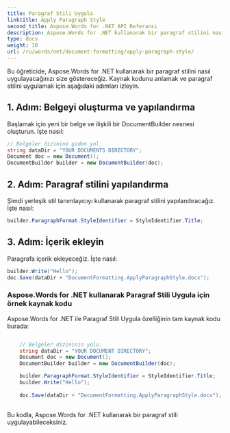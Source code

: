 ```yaml
---
title: Paragraf Stili Uygula
linktitle: Apply Paragraph Style
second_title: Aspose.Words for .NET API Referansı
description: Aspose.Words for .NET kullanarak bir paragraf stilini nasıl uygulayacağınızı öğrenin.
type: docs
weight: 10
url: /ru/words/net/document-formatting/apply-paragraph-style/
---
```


Bu öğreticide, Aspose.Words for .NET kullanarak bir paragraf stilini nasıl uygulayacağınızı size göstereceğiz. Kaynak kodunu anlamak ve paragraf stilini uygulamak için aşağıdaki adımları izleyin.

## 1. Adım: Belgeyi oluşturma ve yapılandırma

Başlamak için yeni bir belge ve ilişkili bir DocumentBuilder nesnesi oluşturun. İşte nasıl:

```csharp
// Belgeler dizinine giden yol.
string dataDir = "YOUR DOCUMENTS DIRECTORY";
Document doc = new Document();
DocumentBuilder builder = new DocumentBuilder(doc);
```

## 2. Adım: Paragraf stilini yapılandırma

Şimdi yerleşik stil tanımlayıcıyı kullanarak paragraf stilini yapılandıracağız. İşte nasıl:

```csharp
builder.ParagraphFormat.StyleIdentifier = StyleIdentifier.Title;
```

## 3. Adım: İçerik ekleyin

Paragrafa içerik ekleyeceğiz. İşte nasıl:

```csharp
builder.Write("Hello");
doc.Save(dataDir + "DocumentFormatting.ApplyParagraphStyle.docx");
```

### Aspose.Words for .NET kullanarak Paragraf Stili Uygula için örnek kaynak kodu

Aspose.Words for .NET ile Paragraf Stili Uygula özelliğinin tam kaynak kodu burada:

```csharp

	// Belgeler dizininin yolu.
	string dataDir = "YOUR DOCUMENT DIRECTORY";
	Document doc = new Document();
	DocumentBuilder builder = new DocumentBuilder(doc);

	builder.ParagraphFormat.StyleIdentifier = StyleIdentifier.Title;
	builder.Write("Hello");
	
	doc.Save(dataDir + "DocumentFormatting.ApplyParagraphStyle.docx");
	
```

Bu kodla, Aspose.Words for .NET kullanarak bir paragraf stili uygulayabileceksiniz.

